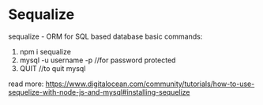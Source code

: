 # Sequalize
sequalize - ORM for SQL based database
basic commands:
1. npm i sequalize
2. mysql -u  username -p    //for password protected
3. QUIT   //to quit mysql



read more: https://www.digitalocean.com/community/tutorials/how-to-use-sequelize-with-node-js-and-mysql#installing-sequelize

